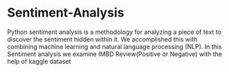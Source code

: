 # Sentiment-Analysis
Python sentiment analysis is a methodology for analyzing a piece of text to discover the sentiment hidden within it.  We accomplished this with combining machine learning and natural language processing (NLP).  In this Sentiment analysis we examine IMBD Review(Positive or Negative) with the help of kaggle dataset
